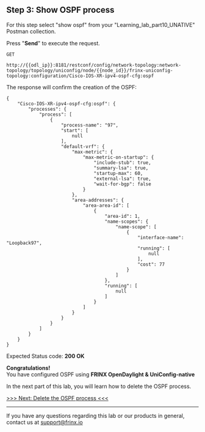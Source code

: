 ## Step 3: Show OSPF process

For this step select "show ospf" from your "Learning_lab_part10_UNATIVE" Postman collection.

Press "**Send**" to execute the request.

```
GET

http://{{odl_ip}}:8181/restconf/config/network-topology:network-topology/topology/uniconfig/node/{{node_id}}/frinx-uniconfig-topology:configuration/Cisco-IOS-XR-ipv4-ospf-cfg:ospf
```

The response will confirm the creation of the OSPF:

```
{
    "Cisco-IOS-XR-ipv4-ospf-cfg:ospf": {
        "processes": {
            "process": [
                {
                    "process-name": "97",
                    "start": [
                        null
                    ],
                    "default-vrf": {
                        "max-metric": {
                            "max-metric-on-startup": {
                                "include-stub": true,
                                "summary-lsa": true,
                                "startup-max": 60,
                                "external-lsa": true,
                                "wait-for-bgp": false
                            }
                        },
                        "area-addresses": {
                            "area-area-id": [
                                {
                                    "area-id": 1,
                                    "name-scopes": {
                                        "name-scope": [
                                            {
                                                "interface-name": "Loopback97",
                                                "running": [
                                                    null
                                                ],
                                                "cost": 77
                                            }
                                        ]
                                    },
                                    "running": [
                                        null
                                    ]
                                }
                            ]
                        }
                    }
                }
            ]
        }
    }
}
```

Expected Status code: **200 OK**

**Congratulations!** <br>
You have configured OSPF using **FRINX OpenDaylight & UniConfig-native**

In the next part of this lab, you will learn how to delete the OSPF process.

[>>> Next: Delete the OSPF process <<<](4.md)

---
If you have any questions regarding this lab or our products in general, contact us at [support@frinx.io](mailto:support@frinx.io)